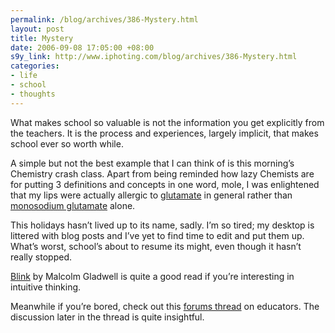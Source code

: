 ```yaml
--- 
permalink: /blog/archives/386-Mystery.html
layout: post
title: Mystery
date: 2006-09-08 17:05:00 +08:00
s9y_link: http://www.iphoting.com/blog/archives/386-Mystery.html
categories: 
- life
- school
- thoughts
---
```

<p class="whiteline"><p>What makes school so valuable is not the information you get explicitly from the teachers. It is the process and experiences, largely implicit, that makes school ever so worth while.</p>
</p><p class="whiteline"><p>A simple but not the best example that I can think of is this morning&#8217;s Chemistry crash class. Apart from being reminded how lazy Chemists are for putting 3 definitions and concepts in one word, mole, I was enlightened that my lips were actually allergic to <a onclick="_gaq.push(['_trackPageview', '/extlink/en.wikipedia.org/wiki/Glutamic_Acid']);"  href="http://en.wikipedia.org/wiki/Glutamic_Acid">glutamate</a> in general rather than <a onclick="_gaq.push(['_trackPageview', '/extlink/en.wikipedia.org/wiki/Monosodium_glutamate']);"  href="http://en.wikipedia.org/wiki/Monosodium_glutamate">monosodium glutamate</a> alone.</p>
</p><p class="whiteline"><p>This holidays hasn&#8217;t lived up to its name, sadly. I&#8217;m so tired; my desktop is littered with blog posts and I&#8217;ve yet to find time to edit and put them up. What&#8217;s worst, school&#8217;s about to resume its might, even though it hasn&#8217;t really stopped.</p>
</p><p class="whiteline"><p><a onclick="_gaq.push(['_trackPageview', '/extlink/www.amazon.com/Blink-Power-Thinking-Without/dp/0316010669/sr=1-2/qid=1157793664/ref=pd_bbs_2/102-3318164-0812107?ie=UTF8&amp;amp;s=books']);"  href="http://www.amazon.com/Blink-Power-Thinking-Without/dp/0316010669/sr=1-2/qid=1157793664/ref=pd_bbs_2/102-3318164-0812107?ie=UTF8&amp;s=books">Blink</a> by Malcolm Gladwell is quite a good read if you&#8217;re interesting in intuitive thinking.</p>
</p><p class="break"><p>Meanwhile if you&#8217;re bored, check out this <a onclick="_gaq.push(['_trackPageview', '/extlink/forums.hardwarezone.com/showthread.php?t=1395056&amp;amp;page=1&amp;amp;pp=15']);"  href="http://forums.hardwarezone.com/showthread.php?t=1395056&amp;page=1&amp;pp=15">forums thread</a> on educators. The discussion later in the thread is quite insightful.</p></p>
